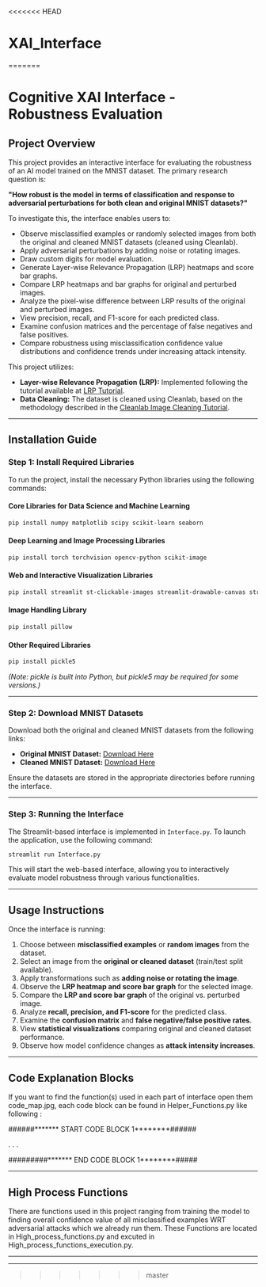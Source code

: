 <<<<<<< HEAD
# XAI_Interface
=======
# Cognitive XAI Interface - Robustness Evaluation

## Project Overview
This project provides an interactive interface for evaluating the robustness of an AI model trained on the MNIST dataset. The primary research question is:

**"How robust is the model in terms of classification and response to adversarial perturbations for both clean and original MNIST datasets?"**

To investigate this, the interface enables users to:
- Observe misclassified examples or randomly selected images from both the original and cleaned MNIST datasets (cleaned using Cleanlab).
- Apply adversarial perturbations by adding noise or rotating images.
- Draw custom digits for model evaluation.
- Generate Layer-wise Relevance Propagation (LRP) heatmaps and score bar graphs.
- Compare LRP heatmaps and bar graphs for original and perturbed images.
- Analyze the pixel-wise difference between LRP results of the original and perturbed images.
- View precision, recall, and F1-score for each predicted class.
- Examine confusion matrices and the percentage of false negatives and false positives.
- Compare robustness using misclassification confidence value distributions and confidence trends under increasing attack intensity.

This project utilizes:
- **Layer-wise Relevance Propagation (LRP):** Implemented following the tutorial available at [LRP Tutorial](https://git.tu-berlin.de/gmontavon/lrp-tutorial).
- **Data Cleaning:** The dataset is cleaned using Cleanlab, based on the methodology described in the [Cleanlab Image Cleaning Tutorial](https://docs.cleanlab.ai/stable/tutorials/datalab/image.html).

---

## Installation Guide
### Step 1: Install Required Libraries
To run the project, install the necessary Python libraries using the following commands:

#### Core Libraries for Data Science and Machine Learning
```bash
pip install numpy matplotlib scipy scikit-learn seaborn
```

#### Deep Learning and Image Processing Libraries
```bash
pip install torch torchvision opencv-python scikit-image
```

#### Web and Interactive Visualization Libraries
```bash
pip install streamlit st-clickable-images streamlit-drawable-canvas streamlit-plotly-events plotly
```

#### Image Handling Library
```bash
pip install pillow
```

#### Other Required Libraries
```bash
pip install pickle5
```
*(Note: pickle is built into Python, but pickle5 may be required for some versions.)*

---

### Step 2: Download MNIST Datasets
Download both the original and cleaned MNIST datasets from the following links:

- **Original MNIST Dataset:** [Download Here](https://www.dropbox.com/scl/fo/6zweanb0qfd1hztbpftu2/AP3F4BCI9USxuAl7u6ObizQ?rlkey=bzdjw8bf15f27lxcnwiugny14&st=8ugnfxf2&dl=0)
- **Cleaned MNIST Dataset:** [Download Here](https://www.dropbox.com/scl/fo/cnscogdpmt4joipuxxs9l/ALJNYG25HDIjAuGmxCRadFk?rlkey=el5k6r8h34ytibanzk2u2w1v0&st=7natyog3&dl=0)

Ensure the datasets are stored in the appropriate directories before running the interface.

---

### Step 3: Running the Interface
The Streamlit-based interface is implemented in `Interface.py`. To launch the application, use the following command:

```bash
streamlit run Interface.py
```

This will start the web-based interface, allowing you to interactively evaluate model robustness through various functionalities.

---

## Usage Instructions
Once the interface is running:
1. Choose between **misclassified examples** or **random images** from the dataset.
2. Select an image from the **original or cleaned dataset** (train/test split available).
3. Apply transformations such as **adding noise or rotating the image**.
4. Observe the **LRP heatmap and score bar graph** for the selected image.
5. Compare the **LRP and score bar graph** of the original vs. perturbed image.
6. Analyze **recall, precision, and F1-score** for the predicted class.
7. Examine the **confusion matrix** and **false negative/false positive rates**.
8. View **statistical visualizations** comparing original and cleaned dataset performance.
9. Observe how model confidence changes as **attack intensity increases**.

---

## Code Explanation Blocks
If you want to find the function(s) used in each part of interface open them code_map.jpg, each code block can be found in Helper_Functions.py like following : 

######******* START CODE BLOCK 1********######


.
.
.


#########******* END CODE BLOCK 1********#####

---

## High Process Functions 
There are functions used in this project ranging from training the model to finding overall confidence value of all misclassified examples WRT adversarial attacks which we already run them.
These Functions are located in High_process_functions.py and excuted in High_process_functions_execution.py. 

---

---


>>>>>>> master
